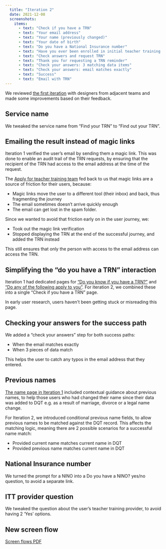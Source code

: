 ```yaml
---
  title: "Iteration 2"
  date: 2021-12-08
  screenshots:
    items:
      - text: "Check if you have a TRN"
      - text: "Your email address"
      - text: "Your name (previously changed)"
      - text: "Your date of birth"
      - text: "Do you have a National Insurance number"
      - text: "Have you ever been enrolled in initial teacher training in England or Wales"
      - text: "Check answers and request TRN"
      - text: "Thank you for requesting a TRN reminder"
      - text: "Check your answers: 3 matching data items"
      - text: "Check your answers: email matches exactly"
      - text: "Success"
      - text: "Email with TRN"
---
```


We reviewed [the first iteration](/find-my-trn/initial-design) with designers from adjacent teams and made some improvements based on their feedback.

## Service name

We tweaked the service name from “Find your TRN” to “Find out your TRN”.

## Emailing the result instead of magic links

Iteration 1 verified the user’s email by sending them a magic link. This was done to enable an audit trail of the TRN requests, by ensuring that the recipient of the TRN had access to the email address at the time of the request.

The [Apply for teacher training team](https://bat-design-history.netlify.app/apply-for-teacher-training/) fed back to us that magic links are a source of friction for their users, because:

* Magic links move the user to a different tool (their inbox) and back, thus fragmenting the journey
* The email sometimes doesn’t arrive quickly enough
* The email can get lost in the spam folder.

Since we wanted to avoid that friction early on in the user journey, we:

* Took out the magic link verification
* Stopped displaying the TRN at the end of the successful journey, and added the TRN instead

This still ensures that only the person with access to the email address can access the TRN.

## Simplifying the “do you have a TRN” interaction

Iteration 1 had dedicated pages for [“Do you know if you have a TRN?”](/find-my-trn/initial-design/#do-you-know-if-you-have-a-trn) and [“Do any of the following apply to you”](/find-my-trn/initial-design/#do-any-of-the-following-apply-to-you). For iteration 2, we combined these into a single “Check if you have a TRN” page.

In early user research, users haven’t been getting stuck or misreading this page.

## Checking your answers for the success path

We added a “check your answers” step for both success paths:

* When the email matches exactly
* When 3 pieces of data match

This helps the user to catch any typos in the email address that they entered.

## Previous names

[The name page in Iteration 1](/find-my-trn/initial-design/#what-is-your-name) included contextual guidance about previous names, to help those users who had changed their name since their data was added to DQT e.g. as a result of marriage, divorce or a legal name change.

For Iteration 2, we introduced conditional previous name fields, to allow previous names to be matched against the DQT record. This affects the matching logic, meaning there are 2 possible scenarios for a successful name match:

* Provided current name matches current name in DQT
* Provided previous name matches current name in DQT

## National Insurance number

We turned the prompt for a NINO into a Do you have a NINO? yes/no question, to avoid a separate link.

## ITT provider question

We tweaked the question about the user’s teacher training provider, to avoid having 2 ‘Yes’ options.

## New screen flow

[Screen flows PDF](Find_your_TRN_screen_flows.pdf)
